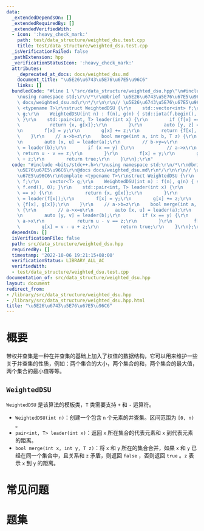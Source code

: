 ```yaml
---
data:
  _extendedDependsOn: []
  _extendedRequiredBy: []
  _extendedVerifiedWith:
  - icon: ':heavy_check_mark:'
    path: test/data_structure/weighted_dsu.test.cpp
    title: test/data_structure/weighted_dsu.test.cpp
  _isVerificationFailed: false
  _pathExtension: hpp
  _verificationStatusIcon: ':heavy_check_mark:'
  attributes:
    _deprecated_at_docs: docs/weighted_dsu.md
    document_title: "\u5E26\u6743\u5E76\u67E5\u96C6"
    links: []
  bundledCode: "#line 1 \"src/data_structure/weighted_dsu.hpp\"\n#include <bits/stdc++.h>\r\
    \nusing namespace std;\r\n/*\r\n@brief \u5E26\u6743\u5E76\u67E5\u96C6\r\n@docs\
    \ docs/weighted_dsu.md\r\n*/\r\n\r\n// \u5E26\u6743\u5E76\u67E5\u96C6\r\ntemplate\
    \ <typename T>\r\nstruct WeightedDSU {\r\n    std::vector<int> f;\r\n    vector<T>\
    \ g;\r\n    WeightedDSU(int n) : f(n), g(n) { std::iota(f.begin(), f.end(), 0);\
    \ }\r\n    std::pair<int, T> leader(int x) {\r\n        if (f[x] == x) {\r\n \
    \           return {x, g[x]};\r\n        }\r\n        auto [y, z] = leader(f[x]);\r\
    \n        f[x] = y;\r\n        g[x] += z;\r\n        return {f[x], g[x]};\r\n\
    \    }\r\n    // a->b=z\r\n    bool merge(int a, int b, T z) {\r\n        // a->x=u\r\
    \n        auto [x, u] = leader(a);\r\n        // b->y=v\r\n        auto [y, v]\
    \ = leader(b);\r\n        if (x == y) {\r\n            // a->x\r\n           \
    \ return u - v == z;\r\n        }\r\n        f[x] = y;\r\n        g[x] = v - u\
    \ + z;\r\n        return true;\r\n    }\r\n};\r\n"
  code: "#include <bits/stdc++.h>\r\nusing namespace std;\r\n/*\r\n@brief \u5E26\u6743\
    \u5E76\u67E5\u96C6\r\n@docs docs/weighted_dsu.md\r\n*/\r\n\r\n// \u5E26\u6743\u5E76\
    \u67E5\u96C6\r\ntemplate <typename T>\r\nstruct WeightedDSU {\r\n    std::vector<int>\
    \ f;\r\n    vector<T> g;\r\n    WeightedDSU(int n) : f(n), g(n) { std::iota(f.begin(),\
    \ f.end(), 0); }\r\n    std::pair<int, T> leader(int x) {\r\n        if (f[x]\
    \ == x) {\r\n            return {x, g[x]};\r\n        }\r\n        auto [y, z]\
    \ = leader(f[x]);\r\n        f[x] = y;\r\n        g[x] += z;\r\n        return\
    \ {f[x], g[x]};\r\n    }\r\n    // a->b=z\r\n    bool merge(int a, int b, T z)\
    \ {\r\n        // a->x=u\r\n        auto [x, u] = leader(a);\r\n        // b->y=v\r\
    \n        auto [y, v] = leader(b);\r\n        if (x == y) {\r\n            //\
    \ a->x\r\n            return u - v == z;\r\n        }\r\n        f[x] = y;\r\n\
    \        g[x] = v - u + z;\r\n        return true;\r\n    }\r\n};\r\n"
  dependsOn: []
  isVerificationFile: false
  path: src/data_structure/weighted_dsu.hpp
  requiredBy: []
  timestamp: '2022-10-06 19:21:15+08:00'
  verificationStatus: LIBRARY_ALL_AC
  verifiedWith:
  - test/data_structure/weighted_dsu.test.cpp
documentation_of: src/data_structure/weighted_dsu.hpp
layout: document
redirect_from:
- /library/src/data_structure/weighted_dsu.hpp
- /library/src/data_structure/weighted_dsu.hpp.html
title: "\u5E26\u6743\u5E76\u67E5\u96C6"
---
```

# 概要
带权并查集是一种在并查集的基础上加入了权值的数据结构，它可以用来维护一些关于并查集的性质，例如：两个集合的大小，两个集合的和，两个集合的最大值，两个集合的最小值等等。
## `WeightedDSU`
`WeightedDSU` 是该算法的模板类，`T` 类需要支持 `+` 和 `-` 运算符。
- `WeightedDSU(int n)`：创建一个包含 `n` 个元素的并查集。区间范围为 `[0, n)` 。
- `pair<int, T> leader(int x)`：返回 `x` 所在集合的代表元素和 `x` 到代表元素的距离。
- `bool merge(int x, int y, T z)`：将 `x` 和 `y` 所在的集合合并，如果 `x` 和 `y` 已经在同一个集合中，且关系和 `z` 矛盾，则返回 `false` ，否则返回 `true` 。`z` 表示 `x` 到 `y` 的距离。


# 常见问题

# 题集